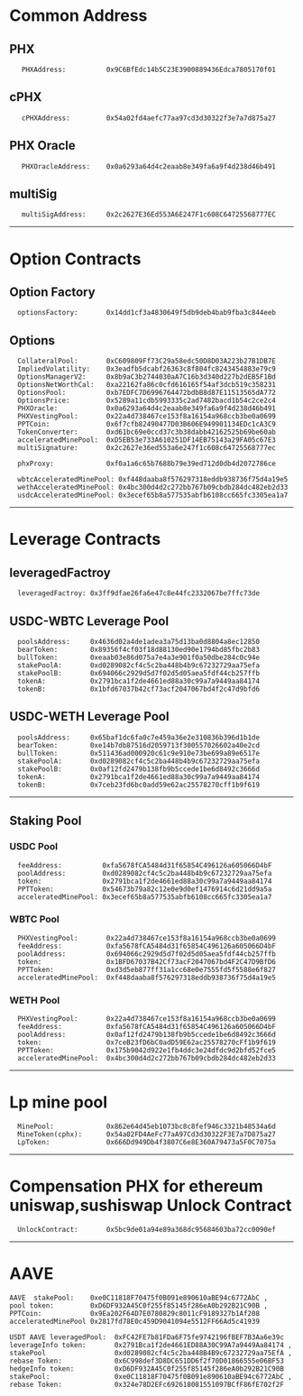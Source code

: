 # Common Address
## PHX
	   PHXAddress:			0x9C6BfEdc14b5C23E3900889436Edca7805170f01

## cPHX
	   cPHXAddress:			0x54a02fd4aefc77aa97cd3d30322f3e7a7d875a27 	
	
## PHX Oracle 
	   PHXOracleAddress: 	0x0a6293a64d4c2eaab8e349fa6a9f4d238d46b491 

## multiSig
       multiSigAddress:     0x2c2627E36Ed553A6E247F1c608C64725568777EC
___

# Option Contracts 

## Option Factory
      optionsFactory: 		0x14dd1cf3a4830649f5db9deb4bab9fba3c844eeb

## Options	  
	  CollateralPool:       0xC609809Ff73C29a58edc50D8D03A223b27B1DB7E		  
	  ImpliedVolatility:    0x3eadfb5dcabf26363c8f804fc8243454883e79c9
	  OptionsManagerV2:     0x8b9aC3b2744030aA7C16b3d340d227b2dEB5F1Bd
	  OptionsNetWorthCal:   0xa22162fa86c0cfd616165f54af3dcb519c358231
	  OptionsPool:          0xb7EDFC7D6996764472bdbB8d87E11513565dA772
	  OptionsPrice:         0x5289a11cdb5993335c2ad7482bacd1b54c2ce2c4
	  PHXOracle:            0x0a6293a64d4c2eaab8e349fa6a9f4d238d46b491
	  PHXVestingPool:       0x22a4d738467ce153f8a16154a968ccb3be0a0699
	  PPTCoin:              0x6f7cfb82490477D03B606E949901134EDc1cA3C9
	  TokenConverter:       0xd61bc69e0ccd37c3b38dabb42162525b69be60ab
	  acceleratedMinePool:  0xD5EB53e733A610251DF14EB75143a29FA05c67E3
	  multiSignature:       0x2c2627e36ed553a6e247f1c608c64725568777ec

	  phxProxy:             0xf0a1a6c65b7688b79e39ed712d0db4d2072786ce
		  
	  wbtcAcceleratedMinePool: 0xf448daaba8f576297318eddb938736f75d4a19e5
	  wethAcceleratedMinePool: 0x4bc300d4d2c272bb767b09cbdb284dc482eb2d33		  
	  usdcAcceleratedMinePool: 0x3ecef65b8a577535abfb6108cc665fc3305ea1a7
___

# Leverage Contracts
## leveragedFactroy
      leveragedFactroy: 0x3ff9dfae26fa6e47c8e44fc2332067be7ffc73de 
	  
## USDC-WBTC Leverage Pool
      poolsAddress:     0x4636d02a4de1adea3a75d13ba0d8804a8ec12850 
      bearToken:        0x89356f4cf03f18d88130ed90e1794bd85fbc2b83  
      bullToken:        0xeaab03e86d075a7e4a3e901f0a50dbe284c0c94e  
      stakePoolA:       0xd0289082cf4c5c2ba448b4b9c67232729aa75efa  
      stakePoolB:       0x694066c2929d5d7f02d5d05aea5fdf44cb257ffb  
      tokenA:           0x2791bca1f2de4661ed88a30c99a7a9449aa84174  
      tokenB:           0x1bfd67037b42cf73acf2047067bd4f2c47d9bfd6        
    
## USDC-WETH  Leverage Pool
      poolsAddress:     0x65baf1dc6fa0c7e459a36e2e310836b396d1b1de 
      bearToken:        0xe14b7db87516d2059713f300557026602a40e2cd  
      bullToken:        0x511436ad000920c61c9e910e73be699a89e6517e  
      stakePoolA:       0xd0289082cf4c5c2ba448b4b9c67232729aa75efa  
      stakePoolB:       0x0af12fd2479b138fb9b5ccede1be6d8492c3666d  
      tokenA:           0x2791bca1f2de4661ed88a30c99a7a9449aa84174  
      tokenB:           0x7ceb23fd6bc0add59e62ac25578270cff1b9f619   
___

## Staking Pool
    
### USDC Pool
      feeAddress:          0xfa5678fCA5484d31f65854C496126a605066D4bF 
      poolAddress:         0xd0289082cf4c5c2ba448b4b9c67232729aa75efa 
      token:               0x2791bca1f2de4661ed88a30c99a7a9449aa84174  
      PPTToken:            0x54673b79a82c12e0e9d0ef1476914c6d21dd9a5a 
      acceleratedMinePool: 0x3ecef65b8a577535abfb6108cc665fc3305ea1a7 

### WBTC Pool
      PHXVestingPool:       0x22a4d738467ce153f8a16154a968ccb3be0a0699 
      feeAddress:           0xfa5678fCA5484d31f65854C496126a605066D4bF 
      poolAddress:          0x694066c2929d5d7f02d5d05aea5fdf44cb257ffb 
      token:                0x1BFD67037B42Cf73acF2047067bd4F2C47D9BfD6  
      PPTToken:             0xd3d5eb877ff31a1cc68e0e7555fd5f5588e6f827 
      acceleratedMinePool:  0xf448daaba8f576297318eddb938736f75d4a19e5 

### WETH Pool
      PHXVestingPool:       0x22a4d738467ce153f8a16154a968ccb3be0a0699 
      feeAddress:           0xfa5678fCA5484d31f65854C496126a605066D4bF 
      poolAddress:          0x0af12fd2479b138fb9b5ccede1be6d8492c3666d 
      token:                0x7ceB23fD6bC0adD59E62ac25578270cFf1b9f619  
      PPTToken:             0x175b9042d922e1fb4ddc3e24dfdc9d2bfd52fce5 
      acceleratedMinePool:  0x4bc300d4d2c272bb767b09cbdb284dc482eb2d33 

___
# Lp mine pool
	  MinePool:             0x862e64d45eb1073bc8c8fef946c3321b48534a6d
	  MineToken(cphx):      0x54a02FD4AeFc77aA97Cd3d30322F3E7a7D875a27
	  LpToken:              0x666Dd949Db4f3807C6e8E360A79473a5F0C7075a	

___
# Compensation PHX for ethereum uniswap,sushiswap Unlock Contract
	  UnlockContract:       0x5bc9de01a94e89a368dc95684603ba72cc0090ef	  
	  
___	  

# AAVE 
	AAVE  stakePool:    0xe0C11818F70475f0B091e890610aBE94c6772AbC , 
	pool token:         0xD6DF932A45C0f255f85145f286eA0b292B21C90B ,
	PPTCoin:            0x9Ea202F64D7E0780829c8011cF9189327b1Af208 
	acceleratedMinePool 0x2817fd78E0c459D9041094e5512FF66Ad5c41939

	USDT AAVE leveragedPool:  0xFC42FE7b81FDa6F75fe9742196fBEF7B3Aa6e39c
	leverageInfo token:       0x2791Bca1f2de4661ED88A30C99A7a9449Aa84174 ,
	stakePool                 0xd0289082cf4c5c2ba448B4B9c67232729aa75EfA ,
	rebase Token:             0x6C998def3D8DC651DD6f2f70D01866555e06BF53 
	hedgeInfo token:          0xD6DF932A45C0f255f85145f286eA0b292B21C90B 
	stakePool:                0xe0C11818F70475f0B091e890610aBE94c6772AbC ,
	rebase Token:             0x324e78D2EFc692618081551097BCfF86fE702f2F 